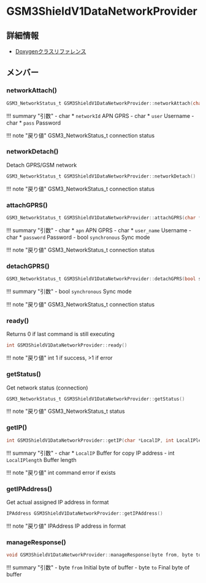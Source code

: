 # GSM3ShieldV1DataNetworkProvider



## 詳細情報

- [Doxygenクラスリファレンス](https://lang-ship.com/reference/Arduino/1.8.9/class_g_s_m3_shield_v1_data_network_provider.html)

## メンバー

### networkAttach()



```c
GSM3_NetworkStatus_t GSM3ShieldV1DataNetworkProvider::networkAttach(char *networkId, char *user, char *pass)
```

!!! summary "引数"
	- char * `networkId` APN GPRS 
	- char * `user` Username 
	- char * `pass` Password 

!!! note "戻り値"
	GSM3_NetworkStatus_t connection status 



### networkDetach()


Detach GPRS/GSM network 

```c
GSM3_NetworkStatus_t GSM3ShieldV1DataNetworkProvider::networkDetach()
```

!!! note "戻り値"
	GSM3_NetworkStatus_t connection status 



### attachGPRS()



```c
GSM3_NetworkStatus_t GSM3ShieldV1DataNetworkProvider::attachGPRS(char *apn, char *user_name, char *password, bool synchronous=true)
```

!!! summary "引数"
	- char * `apn` APN GPRS 
	- char * `user_name` Username 
	- char * `password` Password 
	- bool `synchronous` Sync mode 

!!! note "戻り値"
	GSM3_NetworkStatus_t connection status 



### detachGPRS()



```c
GSM3_NetworkStatus_t GSM3ShieldV1DataNetworkProvider::detachGPRS(bool synchronous=true)
```

!!! summary "引数"
	- bool `synchronous` Sync mode 

!!! note "戻り値"
	GSM3_NetworkStatus_t connection status 



### ready()


Returns 0 if last command is still executing 

```c
int GSM3ShieldV1DataNetworkProvider::ready()
```

!!! note "戻り値"
	int 1 if success, >1 if error 



### getStatus()


Get network status (connection) 

```c
GSM3_NetworkStatus_t GSM3ShieldV1DataNetworkProvider::getStatus()
```

!!! note "戻り値"
	GSM3_NetworkStatus_t status 



### getIP()



```c
int GSM3ShieldV1DataNetworkProvider::getIP(char *LocalIP, int LocalIPlength)
```

!!! summary "引数"
	- char * `LocalIP` Buffer for copy IP address 
	- int `LocalIPlength` Buffer length 

!!! note "戻り値"
	int command error if exists 



### getIPAddress()


Get actual assigned IP address in  format 

```c
IPAddress GSM3ShieldV1DataNetworkProvider::getIPAddress()
```

!!! note "戻り値"
	IPAddress IP address in  format 



### manageResponse()



```c
void GSM3ShieldV1DataNetworkProvider::manageResponse(byte from, byte to)
```

!!! summary "引数"
	- byte `from` Initial byte of buffer 
	- byte `to` Final byte of buffer 



